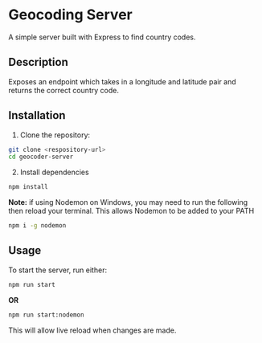 # Geocoding Server

A simple server built with Express to find country codes.

## Description

Exposes an endpoint which takes in a longitude and latitude pair and returns the correct country code.

## Installation

1. Clone the repository:

```sh
git clone <respository-url>
cd geocoder-server
```

2. Install dependencies

```sh
npm install
```

**Note:** if using Nodemon on Windows, you may need to run the following then reload your terminal.  This allows Nodemon to be added to your PATH

```sh
npm i -g nodemon
```

## Usage

To start the server, run either:

```sh
npm run start
```

**OR**

```sh
npm run start:nodemon
```

This will allow live reload when changes are made.